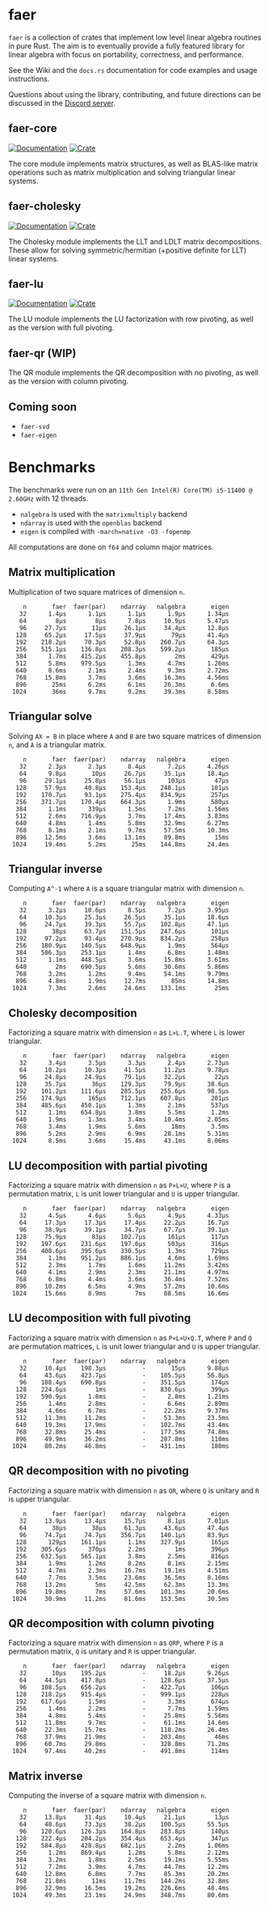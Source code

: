 # faer

`faer` is a collection of crates that implement low level linear algebra routines in pure Rust.
The aim is to eventually provide a fully featured library for linear algebra with focus on portability, correctness, and performance.

See the Wiki and the `docs.rs` documentation for code examples and usage instructions.

Questions about using the library, contributing, and future directions can be discussed in the [Discord server](https://discord.gg/Ak5jDsAFVZ).

## faer-core

[![Documentation](https://docs.rs/faer-core/badge.svg)](https://docs.rs/faer-core)
[![Crate](https://img.shields.io/crates/v/faer-core.svg)](https://crates.io/crates/faer-core)

The core module implements matrix structures, as well as BLAS-like matrix operations such as matrix multiplication and solving triangular linear systems.

## faer-cholesky

[![Documentation](https://docs.rs/faer-cholesky/badge.svg)](https://docs.rs/faer-cholesky)
[![Crate](https://img.shields.io/crates/v/faer-cholesky.svg)](https://crates.io/crates/faer-cholesky)

The Cholesky module implements the LLT and LDLT matrix decompositions. These allow for solving symmetric/hermitian (+positive definite for LLT) linear systems.

## faer-lu

[![Documentation](https://docs.rs/faer-lu/badge.svg)](https://docs.rs/faer-lu)
[![Crate](https://img.shields.io/crates/v/faer-lu.svg)](https://crates.io/crates/faer-lu)

The LU module implements the LU factorization with row pivoting, as well as the version with full pivoting.

## faer-qr (WIP)

The QR module implements the QR decomposition with no pivoting, as well as the version with column pivoting.

## Coming soon

- `faer-svd`
- `faer-eigen`

# Benchmarks

The benchmarks were run on an `11th Gen Intel(R) Core(TM) i5-11400 @ 2.60GHz` with 12 threads.  
- `nalgebra` is used with the `matrixmultiply` backend
- `ndarray` is used with the `openblas` backend
- `eigen` is compiled with `-march=native -O3 -fopenmp`

All computations are done on `f64` and column major matrices.

## Matrix multiplication

Multiplication of two square matrices of dimension `n`.

```
    n       faer  faer(par)    ndarray   nalgebra       eigen
   32      1.4µs      1.1µs      1.1µs      1.9µs      1.34µs
   64        8µs        8µs      7.8µs     10.9µs      5.47µs
   96     27.7µs       11µs     26.1µs     34.4µs      12.8µs
  128     65.2µs     17.5µs     37.9µs       79µs      41.4µs
  192    218.2µs     70.3µs     52.8µs    260.7µs      64.3µs
  256    515.1µs    136.8µs    208.3µs    599.2µs       185µs
  384      1.7ms    415.2µs    455.8µs        2ms       429µs
  512      5.8ms    979.5µs      1.3ms      4.7ms      1.26ms
  640      8.6ms      2.1ms      2.4ms      9.3ms      2.72ms
  768     15.8ms      3.7ms      3.6ms     16.3ms      4.56ms
  896       25ms      6.2ms      6.1ms     26.3ms       6.6ms
 1024       36ms      9.7ms      9.2ms     39.3ms      8.58ms
```

## Triangular solve

Solving `AX = B` in place where `A` and `B` are two square matrices of dimension `n`, and `A` is a triangular matrix.

```
    n       faer  faer(par)    ndarray   nalgebra       eigen
   32      2.3µs      2.3µs      8.4µs      7.2µs      4.26µs
   64      9.8µs       10µs     26.7µs     35.1µs      18.4µs
   96     29.1µs     25.8µs     56.1µs      103µs        47µs
  128     57.9µs     40.8µs    153.4µs    248.1µs       101µs
  192    170.7µs     93.1µs    275.4µs    834.9µs       257µs
  256    371.7µs    170.4µs    664.3µs      1.9ms       580µs
  384      1.1ms      339µs      1.5ms      7.2ms      1.56ms
  512      2.6ms    716.9µs      3.7ms     17.4ms      3.83ms
  640      4.8ms      1.4ms      5.8ms     32.9ms      6.27ms
  768      8.1ms      2.1ms      9.7ms     57.5ms      10.3ms
  896     12.5ms      3.6ms     13.1ms     89.8ms        15ms
 1024     19.4ms      5.2ms       25ms    144.8ms      24.4ms
```

## Triangular inverse

Computing `A^-1` where `A` is a square triangular matrix with dimension `n`.

```
    n       faer  faer(par)    ndarray   nalgebra       eigen
   32      3.2µs     10.6µs      8.5µs      7.2µs      3.95µs
   64     10.3µs     25.3µs     26.5µs     35.1µs      18.6µs
   96     24.7µs     39.3µs     55.7µs    102.8µs      47.1µs
  128       38µs     63.7µs    151.5µs    247.6µs       101µs
  192     97.2µs     93.4µs    270.9µs    834.2µs       258µs
  256    180.9µs    140.5µs    648.9µs      1.9ms       564µs
  384    506.3µs    253.1µs      1.4ms      6.8ms      1.48ms
  512      1.1ms    448.5µs      3.6ms     15.8ms      3.61ms
  640        2ms    690.5µs      5.6ms     30.6ms      5.86ms
  768      3.2ms      1.2ms      9.4ms     54.1ms      9.79ms
  896      4.8ms      1.9ms     12.7ms       85ms      14.8ms
 1024      7.3ms      2.6ms     24.6ms    133.1ms        25ms
```

## Cholesky decomposition

Factorizing a square matrix with dimension `n` as `L×L.T`, where `L` is lower triangular.

```
    n       faer  faer(par)    ndarray   nalgebra       eigen
   32      3.4µs      3.5µs      3.3µs      2.4µs      2.73µs
   64     10.2µs     10.3µs     41.5µs     11.2µs      9.78µs
   96     24.8µs     24.9µs     79.1µs     32.2µs        22µs
  128     35.7µs       36µs    129.3µs     79.9µs      38.6µs
  192    101.2µs    111.6µs    285.5µs    255.6µs      98.5µs
  256    174.9µs      165µs    712.1µs    607.8µs       201µs
  384    485.6µs    450.1µs      1.3ms      2.1ms       537µs
  512      1.1ms    654.8µs      3.8ms      5.5ms       1.2ms
  640      1.9ms      1.3ms      3.4ms     10.4ms      2.05ms
  768      3.4ms      1.9ms      5.6ms       18ms       3.5ms
  896      5.2ms      2.9ms      6.9ms     28.1ms      5.31ms
 1024      8.5ms      3.6ms     15.4ms     43.1ms      8.06ms
```

## LU decomposition with partial pivoting

Factorizing a square matrix with dimension `n` as `P×L×U`, where `P` is a permutation matrix, `L` is unit lower triangular and `U` is upper triangular.

```
    n       faer  faer(par)    ndarray   nalgebra       eigen
   32      4.5µs      4.6µs      5.6µs      4.9µs      4.33µs
   64     17.3µs     17.3µs     17.4µs     22.2µs      16.7µs
   96     38.9µs     39.1µs     34.7µs     67.7µs      39.1µs
  128     75.9µs       83µs    102.7µs      161µs       117µs
  192    197.6µs    231.6µs    197.6µs      503µs       316µs
  256    408.6µs    395.6µs    330.5µs      1.3ms       729µs
  384      1.1ms    951.2µs    886.1µs      4.6ms      1.69ms
  512      2.3ms      1.7ms      1.6ms     11.2ms      3.42ms
  640      4.1ms      2.9ms      2.3ms     21.1ms      4.97ms
  768      6.8ms      4.4ms      3.6ms     36.4ms      7.52ms
  896     10.2ms      6.5ms      4.9ms     57.2ms      10.6ms
 1024     15.6ms      8.9ms        7ms     88.5ms      16.6ms
```

## LU decomposition with full pivoting

Factorizing a square matrix with dimension `n` as `P×L×U×Q.T`, where `P` and `Q` are permutation matrices, `L` is unit lower triangular and `U` is upper triangular.

```
    n       faer  faer(par)    ndarray   nalgebra       eigen
   32     10.4µs    198.3µs          -       15µs      9.88µs
   64     43.6µs    423.7µs          -    105.5µs      56.8µs
   96    108.4µs    690.8µs          -    351.5µs       174µs
  128    224.6µs        1ms          -    830.6µs       399µs
  192    590.9µs      1.8ms          -      2.8ms      1.21ms
  256      1.4ms      2.8ms          -      6.6ms      2.89ms
  384      4.6ms      6.7ms          -     22.2ms      9.37ms
  512     11.3ms     11.2ms          -     53.3ms      23.5ms
  640     19.3ms     17.9ms          -    102.7ms      43.4ms
  768     32.8ms     25.4ms          -    177.5ms      74.8ms
  896     49.9ms     36.2ms          -    287.8ms       118ms
 1024     80.2ms     46.8ms          -    431.1ms       180ms
```

## QR decomposition with no pivoting

Factorizing a square matrix with dimension `n` as `QR`, where `Q` is unitary and `R` is upper triangular.

```
    n       faer  faer(par)    ndarray   nalgebra       eigen
   32     13.9µs     13.4µs     15.7µs      8.1µs      7.01µs
   64       38µs       38µs     61.3µs     43.6µs      47.4µs
   96     74.7µs     74.7µs    356.7µs    140.1µs      83.9µs
  128      129µs    161.1µs      1.1ms    327.9µs       165µs
  192    305.6µs      370µs      2.2ms        1ms       396µs
  256    632.5µs    565.1µs      3.8ms      2.5ms       816µs
  384      1.9ms      1.2ms      8.2ms      8.1ms      2.15ms
  512      4.7ms      2.3ms     16.7ms     19.1ms      4.51ms
  640      7.7ms      3.5ms     23.6ms     36.5ms      8.16ms
  768     13.2ms        5ms     42.5ms     62.3ms      13.3ms
  896     19.8ms        7ms     57.6ms    101.3ms      20.6ms
 1024     30.9ms     11.2ms     81.6ms    153.5ms      30.5ms
```

## QR decomposition with column pivoting

Factorizing a square matrix with dimension `n` as `QRP`, where `P` is a permutation matrix, `Q` is unitary and `R` is upper triangular.

```
    n       faer  faer(par)    ndarray   nalgebra       eigen
   32       10µs    195.2µs          -     18.2µs      9.26µs
   64     44.5µs    417.8µs          -    128.6µs      37.5µs
   96    108.5µs    656.2µs          -    422.7µs       106µs
  128    218.2µs    915.4µs          -    999.1µs       228µs
  192    617.6µs      1.5ms          -      3.3ms       674µs
  256      1.4ms      2.2ms          -      7.7ms      1.59ms
  384      4.8ms      5.4ms          -     25.8ms      5.56ms
  512     11.8ms      9.7ms          -     61.1ms      14.6ms
  640     22.3ms     15.7ms          -    118.2ms      26.4ms
  768     37.9ms     21.9ms          -    203.4ms        46ms
  896     60.7ms     29.8ms          -    328.8ms      71.2ms
 1024     97.4ms     40.2ms          -    491.8ms       114ms
```

## Matrix inverse

Computing the inverse of a square matrix with dimension `n`.

```
    n       faer  faer(par)    ndarray   nalgebra       eigen
   32     13.8µs     31.4µs     10.4µs     21.1µs        13µs
   64     48.6µs     73.3µs     38.2µs    100.5µs      55.5µs
   96    120.6µs    126.3µs    164.8µs    283.8µs       140µs
  128    222.4µs    204.2µs    354.4µs    653.4µs       347µs
  192    584.8µs    428.8µs    682.1µs      2.2ms      1.06ms
  256      1.2ms    869.4µs      1.2ms      5.8ms      2.12ms
  384      3.2ms      1.8ms      2.5ms     19.1ms      5.55ms
  512      7.2ms      3.9ms      4.7ms     44.7ms      12.2ms
  640     12.8ms      6.8ms      7.7ms     85.3ms      20.2ms
  768     21.8ms       11ms     11.7ms    144.2ms      32.8ms
  896     32.9ms     16.5ms     19.2ms    226.6ms      48.4ms
 1024     49.3ms     23.1ms     24.9ms    348.7ms      80.6ms
```
